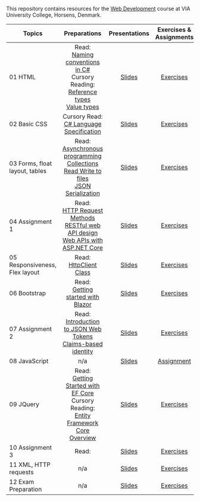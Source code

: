 This repository contains resources for the [Web Development](https://en.via.dk/tmh-courses/web-development) course at VIA University College, Horsens, Denmark.

|Topics |Preparations| Presentations|Exercises & Assignments |
| ------------------------------------------- | :---: | :---: | :---: |
| 01 HTML                             |Read:<br> [Naming conventions in C#](https://learn.microsoft.com/en-us/dotnet/standard/design-guidelines/naming-guidelines) <br> Cursory Reading:<br>[Reference types](https://learn.microsoft.com/en-us/dotnet/csharp/language-reference/keywords/reference-types)<br> [Value types](https://learn.microsoft.com/en-us/dotnet/csharp/language-reference/builtin-types/value-types)| [Slides](https://viaucdk-my.sharepoint.com/:p:/g/personal/mivi_viauc_dk/EQ9Uzzs-pr5CuNQY7I_bguoB8aMPm54kOAxKgH4kl1ix6Q?e=kT31UB) | [Exercises](01%20Introduction/README.md) |
| 02 Basic CSS                               |Cursory Read:<br>[C# Language Specification](https://learn.microsoft.com/da-dk/dotnet/csharp/language-reference/language-specification/readme)| [Slides](https://viaucdk-my.sharepoint.com/:p:/g/personal/mivi_viauc_dk/ETS9zOKtcDVFtm--r9ZOHKABvdb01fWz0G600BuOuXHuKA?e=2QOMnz) |  [Exercises](02%20More%20C%23/README.md)|
| 03 Forms, float layout, tables                         |Read:<br>[Asynchronous programming](https://learn.microsoft.com/en-us/dotnet/csharp/asynchronous-programming/async-scenarios) <br>[Collections](https://learn.microsoft.com/en-us/dotnet/csharp/language-reference/builtin-types/collections) <br>[Read Write to files](https://learn.microsoft.com/en-us/troubleshoot/developer/visualstudio/csharp/language-compilers/read-write-text-file) <br>[JSON Serialization](https://learn.microsoft.com/en-us/dotnet/standard/serialization/system-text-json/how-to?pivots=dotnet-6-0)| [Slides](https://viaucdk-my.sharepoint.com/:p:/g/personal/mivi_viauc_dk/ESPC-LLZyRpDgfOJuFNrAz0BbyzFYaVESbjZZ2RQi8uFUw?e=4FfIlF) | [Exercises](03%20Advanced%20.NET/README.md) |
| 04 Assignment 1                         |Read:<br>[HTTP Request Methods](https://www.w3schools.com/tags/ref_httpmethods.asp) <br>[RESTful web API design](https://learn.microsoft.com/en-us/azure/architecture/best-practices/api-design) <br>[Web APIs with ASP.NET Core](https://learn.microsoft.com/en-us/aspnet/core/web-api/?view=aspnetcore-3.1) |[Slides](https://viaucdk-my.sharepoint.com/:p:/g/personal/mivi_viauc_dk/EZ4kF5qMSdNOj8MJiG0MylYBnTplIP9-8qPAA26FOamOJw?e=lI9GTy)| [Exercises](04%20Web%20API/README.md) |
| 05 Responsiveness, Flex layout                                   |Read:<br>[HttpClient Class](https://learn.microsoft.com/en-us/dotnet/api/system.net.http.httpclient?view=net-6.0)| [Slides](https://viaucdk-my.sharepoint.com/:p:/g/personal/mivi_viauc_dk/EaLaIQnWXJBJtkCUNtJmWC8BHc-ctPze50LPtRI6fRwiDA?e=Nl9mwR) |[Exercises](05%20HTTP%20Client/README.md) |
| 06 Bootstrap                                   |Read:<br>[Getting started with Blazor](https://dotnet.microsoft.com/en-us/learn/aspnet/blazor-tutorial/run)| [Slides](https://viaucdk-my.sharepoint.com/:p:/g/personal/mivi_viauc_dk/Ec2YaSSr6cBHpSVR_8kmSzkBtUbp27A_V-tgOipL93LGmw?e=ezEgB3) |[Exercises](06%20Introduction%20to%20Blazor/README.md) |
| 07 Assignment 2                            |Read:<br>[Introduction to JSON Web Tokens](https://jwt.io/introduction) <br>[Claims-based identity](https://en.wikipedia.org/wiki/Claims-based_identity)| [Slides](https://viaucdk-my.sharepoint.com/:p:/g/personal/mivi_viauc_dk/ETmxnK4NQMxKk_H0A-IOhN8BA7LVsV8gdP_P4z86UkxfCQ?e=EkidpN) |[Exercises](07%20Authentication%20vs%20Authorization/README.md)|
| 08 JavaScript                                 |n/a| [Slides](https://viaucdk-my.sharepoint.com/:p:/g/personal/mivi_viauc_dk/ER9eZhhNr0VMgdBK1x6XQloBICRv83sBbAbuq4bOdupMGg?e=275uqV) |[Assignment](08%20Assignment/README.md) |
| 09 JQuery                              |Read:<br>[Getting Started with EF Core](https://learn.microsoft.com/en-us/ef/core/get-started/overview/first-app?tabs=netcore-cli) <br> Cursory Reading:<br>[Entity Framework Core Overview](https://learn.microsoft.com/en-us/ef/core/)| [Slides](https://viaucdk-my.sharepoint.com/:p:/g/personal/mivi_viauc_dk/EfLp5VWAdGxOpQfh7jbEqyUBq7mL1fpjICrDZjlF7fMraQ?e=0D6JXK) |[Exercises](09%20EFC%20Introduction/README.md) |
| 10 Assignment 3                    |Read:<br>[]()| [Slides](https://viaucdk-my.sharepoint.com/:p:/g/personal/mivi_viauc_dk/EZE22Q03SYtHoCwS_7KtfgsBwfqf4K2oXdD7iO3eXXYFHw?e=1eT5tK) |[Exercises](10%20EFC%20Queries/README.md) |
| 11 XML, HTTP requests                             |n/a| [Slides](https://viaucdk-my.sharepoint.com/:p:/g/personal/mivi_viauc_dk/ETgT93Y5sedKnBUFU-YFJsEB2bGTUlBbhBBCxVuW5hcBPA?e=2cCSJG) |[Exercises](11%20Exam%20Preparation/README.md) |
| 12 Exam Preparation                                 |n/a| [Slides](https://viaucdk-my.sharepoint.com/:p:/g/personal/mivi_viauc_dk/EWMINHNtDJlOv6f6f5DCi90B8h0yuOC6JA8GknrsNXIcnA?e=dfx2eI) |[Exercises](12%20Assignment/README.md) |

